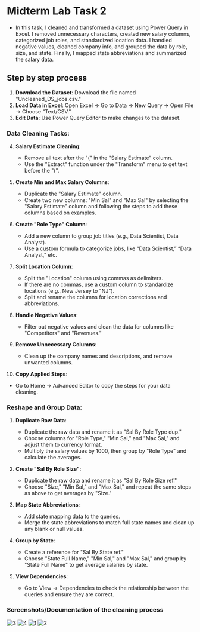 

# Midterm Lab Task 2
-  In this task, I cleaned and transformed a dataset using Power Query in Excel. I removed unnecessary characters, created new salary columns, categorized job roles, and standardized location data. I handled negative values, cleaned company info, and grouped the data by role, size, and state. Finally, I mapped state abbreviations and summarized the salary data.

## Step by step process
1. **Download the Dataset**: Download the file named "Uncleaned_DS_jobs.csv."
2. **Load Data in Excel**: Open Excel -> Go to Data -> New Query -> Open File -> Choose "Text/CSV."
3. **Edit Data**: Use Power Query Editor to make changes to the dataset.

### Data Cleaning Tasks:
4. **Salary Estimate Cleaning**:
   - Remove all text after the "(" in the "Salary Estimate" column.
   - Use the "Extract" function under the "Transform" menu to get text before the "(".

5. **Create Min and Max Salary Columns**:
   - Duplicate the "Salary Estimate" column.
   - Create two new columns: "Min Sal" and "Max Sal" by selecting the "Salary Estimate" column and following the steps to add these columns based on examples.
   
6. **Create "Role Type" Column**:
   - Add a new column to group job titles (e.g., Data Scientist, Data Analyst).
   - Use a custom formula to categorize jobs, like “Data Scientist,” “Data Analyst,” etc.

7. **Split Location Column**:
   - Split the "Location" column using commas as delimiters.
   - If there are no commas, use a custom column to standardize locations (e.g., New Jersey to "NJ").
   - Split and rename the columns for location corrections and abbreviations.

8. **Handle Negative Values**:
   - Filter out negative values and clean the data for columns like "Competitors" and "Revenues."

9. **Remove Unnecessary Columns**:
   - Clean up the company names and descriptions, and remove unwanted columns.

10. **Copy Applied Steps**:
   - Go to Home -> Advanced Editor to copy the steps for your data cleaning.

### Reshape and Group Data:
1. **Duplicate Raw Data**:
   - Duplicate the raw data and rename it as "Sal By Role Type dup."
   - Choose columns for "Role Type," "Min Sal," and "Max Sal," and adjust them to currency format.
   - Multiply the salary values by 1000, then group by "Role Type" and calculate the averages.

2. **Create "Sal By Role Size"**:
   - Duplicate the raw data and rename it as "Sal By Role Size ref."
   - Choose "Size," "Min Sal," and "Max Sal," and repeat the same steps as above to get averages by "Size."

3. **Map State Abbreviations**:
   - Add state mapping data to the queries.
   - Merge the state abbreviations to match full state names and clean up any blank or null values.

4. **Group by State**:
   - Create a reference for "Sal By State ref."
   - Choose "State Full Name," "Min Sal," and "Max Sal," and group by "State Full Name" to get average salaries by state.

5. **View Dependencies**:
   - Go to View -> Dependencies to check the relationship between the queries and ensure they are correct.

### Screenshots/Documentation of the cleaning process

![3](https://github.com/user-attachments/assets/9805f323-5864-4f27-a743-22330702ddb4)
![4](https://github.com/user-attachments/assets/e28e40d2-26cf-4a13-acec-7206d237d990)
![1](https://github.com/user-attachments/assets/47d14a0d-dac7-45e8-9593-3907efe7ea1f)
![2](https://github.com/user-attachments/assets/4fd1320a-0432-4e8f-b4c2-4b722cd64dce)
